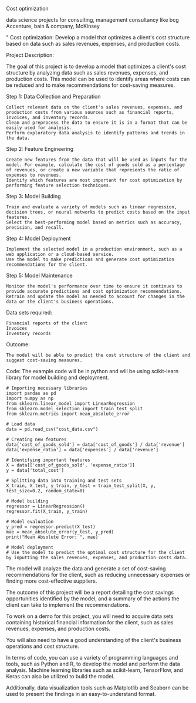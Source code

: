 Cost optimization

data science projects for consulting, management consultancy like bcg Accenture, bain & company, McKinsey

"
Cost optimization: Develop a model that optimizes a client's cost structure based on data such as sales revenues, expenses, and production costs.

Project Description:

The goal of this project is to develop a model that optimizes a client's cost structure by analyzing data such as sales revenues, expenses, and production costs. This model can be used to identify areas where costs can be reduced and to make recommendations for cost-saving measures.

Step 1: Data Collection and Preparation

    Collect relevant data on the client's sales revenues, expenses, and production costs from various sources such as financial reports, invoices, and inventory records.
    Clean and preprocess the data to ensure it is in a format that can be easily used for analysis.
    Perform exploratory data analysis to identify patterns and trends in the data.

Step 2: Feature Engineering

    Create new features from the data that will be used as inputs for the model. For example, calculate the cost of goods sold as a percentage of revenues, or create a new variable that represents the ratio of expenses to revenues.
    Identify which features are most important for cost optimization by performing feature selection techniques.

Step 3: Model Building

    Train and evaluate a variety of models such as linear regression, decision trees, or neural networks to predict costs based on the input features.
    Select the best-performing model based on metrics such as accuracy, precision, and recall.

Step 4: Model Deployment

    Implement the selected model in a production environment, such as a web application or a cloud-based service.
    Use the model to make predictions and generate cost optimization recommendations for the client.

Step 5: Model Maintenance

    Monitor the model's performance over time to ensure it continues to provide accurate predictions and cost optimization recommendations.
    Retrain and update the model as needed to account for changes in the data or the client's business operations.

Data sets required:

    Financial reports of the client
    Invoices
    Inventory records

Outcome:

    The model will be able to predict the cost structure of the client and suggest cost-saving measures.

Code:
The example code will be in python and will be using scikit-learn library for model building and deployment.

    # Importing necessary libraries
    import pandas as pd
    import numpy as np
    from sklearn.linear_model import LinearRegression
    from sklearn.model_selection import train_test_split
    from sklearn.metrics import mean_absolute_error

    # Load data
    data = pd.read_csv("cost_data.csv")

    # Creating new features
    data['cost_of_goods_sold'] = data['cost_of_goods'] / data['revenue']
    data['expense_ratio'] = data['expenses'] / data['revenue']

    # Identifying important features
    X = data[['cost_of_goods_sold', 'expense_ratio']]
    y = data['total_cost']

    # Splitting data into training and test sets
    X_train, X_test, y_train, y_test = train_test_split(X, y, test_size=0.2, random_state=0)

    # Model building
    regressor = LinearRegression()
    regressor.fit(X_train, y_train)

    # Model evaluation
    y_pred = regressor.predict(X_test)
    mae = mean_absolute_error(y_test, y_pred)
    print("Mean Absolute Error: ", mae)

    # Model deployment
    # Use the model to predict the optimal cost structure for the client by inputting the sales revenues, expenses, and production costs data.
    
The model will analyze the data and generate a set of cost-saving recommendations for the client, such as reducing unnecessary expenses or finding more cost-effective suppliers.

The outcome of this project will be a report detailing the cost savings opportunities identified by the model, and a summary of the actions the client can take to implement the recommendations.

To work on a demo for this project, you will need to acquire data sets containing historical financial information for the client, such as sales revenues, expenses, and production costs.

You will also need to have a good understanding of the client's business operations and cost structure.

In terms of code, you can use a variety of programming languages and tools, such as Python and R, to develop the model and perform the data analysis.
Machine learning libraries such as scikit-learn, TensorFlow, and Keras can also be utilized to build the model.

Additionally, data visualization tools such as Matplotlib and Seaborn can be used to present the findings in an easy-to-understand format.


